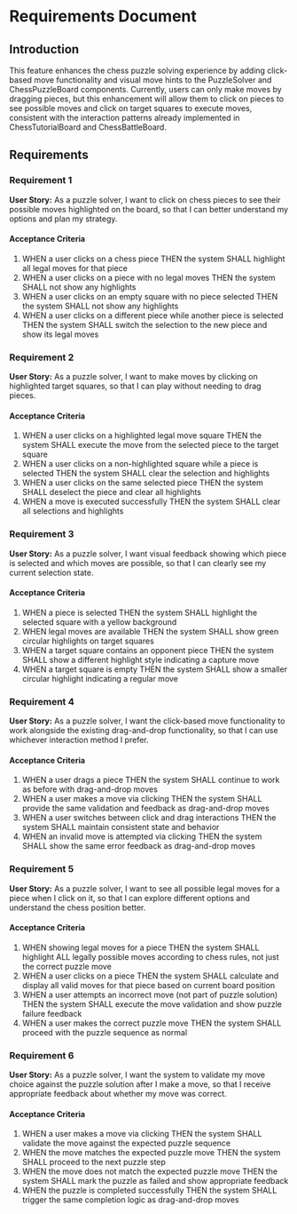 # Requirements Document

## Introduction

This feature enhances the chess puzzle solving experience by adding click-based move functionality and visual move hints to the PuzzleSolver and ChessPuzzleBoard components. Currently, users can only make moves by dragging pieces, but this enhancement will allow them to click on pieces to see possible moves and click on target squares to execute moves, consistent with the interaction patterns already implemented in ChessTutorialBoard and ChessBattleBoard.

## Requirements

### Requirement 1

**User Story:** As a puzzle solver, I want to click on chess pieces to see their possible moves highlighted on the board, so that I can better understand my options and plan my strategy.

#### Acceptance Criteria

1. WHEN a user clicks on a chess piece THEN the system SHALL highlight all legal moves for that piece
2. WHEN a user clicks on a piece with no legal moves THEN the system SHALL not show any highlights
3. WHEN a user clicks on an empty square with no piece selected THEN the system SHALL not show any highlights
4. WHEN a user clicks on a different piece while another piece is selected THEN the system SHALL switch the selection to the new piece and show its legal moves

### Requirement 2

**User Story:** As a puzzle solver, I want to make moves by clicking on highlighted target squares, so that I can play without needing to drag pieces.

#### Acceptance Criteria

1. WHEN a user clicks on a highlighted legal move square THEN the system SHALL execute the move from the selected piece to the target square
2. WHEN a user clicks on a non-highlighted square while a piece is selected THEN the system SHALL clear the selection and highlights
3. WHEN a user clicks on the same selected piece THEN the system SHALL deselect the piece and clear all highlights
4. WHEN a move is executed successfully THEN the system SHALL clear all selections and highlights

### Requirement 3

**User Story:** As a puzzle solver, I want visual feedback showing which piece is selected and which moves are possible, so that I can clearly see my current selection state.

#### Acceptance Criteria

1. WHEN a piece is selected THEN the system SHALL highlight the selected square with a yellow background
2. WHEN legal moves are available THEN the system SHALL show green circular highlights on target squares
3. WHEN a target square contains an opponent piece THEN the system SHALL show a different highlight style indicating a capture move
4. WHEN a target square is empty THEN the system SHALL show a smaller circular highlight indicating a regular move

### Requirement 4

**User Story:** As a puzzle solver, I want the click-based move functionality to work alongside the existing drag-and-drop functionality, so that I can use whichever interaction method I prefer.

#### Acceptance Criteria

1. WHEN a user drags a piece THEN the system SHALL continue to work as before with drag-and-drop moves
2. WHEN a user makes a move via clicking THEN the system SHALL provide the same validation and feedback as drag-and-drop moves
3. WHEN a user switches between click and drag interactions THEN the system SHALL maintain consistent state and behavior
4. WHEN an invalid move is attempted via clicking THEN the system SHALL show the same error feedback as drag-and-drop moves

### Requirement 5

**User Story:** As a puzzle solver, I want to see all possible legal moves for a piece when I click on it, so that I can explore different options and understand the chess position better.

#### Acceptance Criteria

1. WHEN showing legal moves for a piece THEN the system SHALL highlight ALL legally possible moves according to chess rules, not just the correct puzzle move
2. WHEN a user clicks on a piece THEN the system SHALL calculate and display all valid moves for that piece based on current board position
3. WHEN a user attempts an incorrect move (not part of puzzle solution) THEN the system SHALL execute the move validation and show puzzle failure feedback
4. WHEN a user makes the correct puzzle move THEN the system SHALL proceed with the puzzle sequence as normal

### Requirement 6

**User Story:** As a puzzle solver, I want the system to validate my move choice against the puzzle solution after I make a move, so that I receive appropriate feedback about whether my move was correct.

#### Acceptance Criteria

1. WHEN a user makes a move via clicking THEN the system SHALL validate the move against the expected puzzle sequence
2. WHEN the move matches the expected puzzle move THEN the system SHALL proceed to the next puzzle step
3. WHEN the move does not match the expected puzzle move THEN the system SHALL mark the puzzle as failed and show appropriate feedback
4. WHEN the puzzle is completed successfully THEN the system SHALL trigger the same completion logic as drag-and-drop moves
